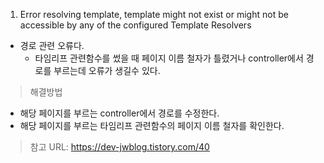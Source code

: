 1. Error resolving template, template might not exist or might not be accessible by any of the configured Template Resolvers
- 경로 관련 오류다.
  - 타임리프 관련함수를 썼을 때 페이지 이름 철자가 틀렸거나 controller에서 경로를 부르는데 오류가 생길수 있다.
> 해결방법
  - 해당 페이지를 부르는 controller에서 경로를 수정한다.
  - 해당 페이지를 부르는 타임리프 관련함수의 페이지 이름 철자를 확인한다.

> 참고 URL: https://dev-jwblog.tistory.com/40
